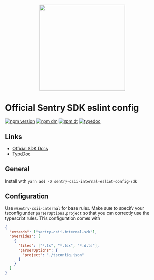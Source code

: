<p align="center">
  <a href="https://sentry.io" target="_blank" align="center">
    <img src="https://sentry-brand.storage.googleapis.com/sentry-logo-black.png" width="280">
  </a>
  <br />
</p>

# Official Sentry SDK eslint config

[![npm version](https://img.shields.io/npm/v/sentry-csii-internal-eslint-config-sdk.svg)](https://www.npmjs.com/package/sentry-csii-internal-eslint-config-sdk)
[![npm dm](https://img.shields.io/npm/dm/sentry-csii-internal-eslint-config-sdk.svg)](https://www.npmjs.com/package/sentry-csii-internal-eslint-config-sdk)
[![npm dt](https://img.shields.io/npm/dt/sentry-csii-internal-eslint-config-sdk.svg)](https://www.npmjs.com/package/sentry-csii-internal-eslint-config-sdk)
[![typedoc](https://img.shields.io/badge/docs-typedoc-blue.svg)](http://getsentry.github.io/sentry-javascript/)

## Links

- [Official SDK Docs](https://docs.sentry.io/quickstart/)
- [TypeDoc](http://getsentry.github.io/sentry-javascript/)

## General

Install with `yarn add -D sentry-csii-internal-eslint-config-sdk`

## Configuration

Use `@sentry-csii-internal` for base rules. Make sure to specify your tsconfig under `parserOptions.project` so that you can
correctly use the typescript rules. This configuration comes with

```json
{
  "extends": ["sentry-csii-internal-sdk"],
  "overrides": [
    {
      "files": ["*.ts", "*.tsx", "*.d.ts"],
      "parserOptions": {
        "project": "./tsconfig.json"
      }
    }
  ]
}
```

